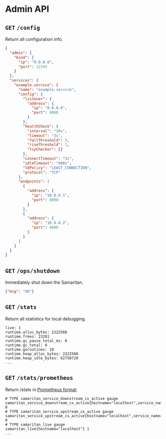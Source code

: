 # Admin API

## `GET` `/config`

Return all configuration info.

```json
{
  "admin": {
    "bind": {
      "ip": "0.0.0.0",
      "port": 12345
    }
  },
  "services": {
    "example.service": {
      "name": "example.service",
      "config": {
        "listener": {
          "address": {
            "ip": "0.0.0.0",
            "port": 8000
          }
        },
        "healthCheck": {
          "interval": "10s",
          "timeout": "3s",
          "fallThreshold": 3,
          "riseThreshold": 3,
          "tcpChecker": {}
        },
        "connectTimeout": "3s",
        "idleTimeout": "600s",
        "lbPolicy": "LEAST_CONNECTION",
        "protocol": "TCP"
      },
      "endpoints": [
        {
          "address": {
            "ip": "10.0.0.1",
            "port": 8000
          }
        },
        {
          "address": {
            "ip": "10.0.0.2",
            "port": 8000
          }
        }
      ]
    }
  }
}
```

## `GET` `/ops/shutdown`

Immediately shut down the Samaritan.

```json
{"msg": "OK"}
```

## `GET` `/stats`

Return all statistics for local debugging.

```text
live: 1
runtime.alloc_bytes: 2222568
runtime.frees: 23281
runtime.gc_pause_total_ms: 0
runtime.gc_total: 0
runtime.goroutines: 10
runtime.heap_alloc_bytes: 2222568
runtime.heap_idle_bytes: 62750720
...
```

## `GET` `/stats/prometheus`

Return /stats in [Prometheus format](https://prometheus.io/docs/instrumenting/exposition_formats/).

```text
# TYPE samaritan_service_downstream_cx_active gauge
samaritan_service_downstream_cx_active{hostname="localhost",service_name="service_01"} 0
# TYPE samaritan_service_upstream_cx_active gauge
samaritan_service_upstream_cx_active{hostname="localhost",service_name="service_01"} 0
# TYPE samaritan_live gauge
samaritan_live{hostname="localhost"} 1
...
```
